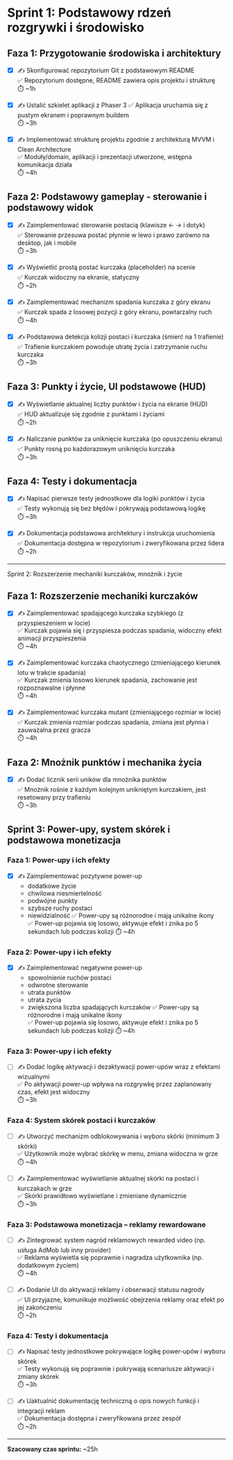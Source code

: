 # Sprint 1: Podstawowy rdzeń rozgrywki i środowisko

## Faza 1: Przygotowanie środowiska i architektury

- [x] ✍️ Skonfigurować repozytorium Git z podstawowym README  
  ✅ Repozytorium dostępne, README zawiera opis projektu i strukturę  
  ⏱️ ~1h

- [x] ✍️ Ustalić szkielet aplikacji z Phaser 3
  ✅ Aplikacja uruchamia się z pustym ekranem i poprawnym buildem  
  ⏱️ ~3h

- [x] ✍️ Implementować strukturę projektu zgodnie z architekturą MVVM i Clean Architecture  
  ✅ Moduły/domain, aplikacji i prezentacji utworzone, wstępna komunikacja działa  
  ⏱️ ~4h

## Faza 2: Podstawowy gameplay - sterowanie i podstawowy widok

- [x] ✍️ Zaimplementować sterowanie postacią (klawisze ← → i dotyk)  
  ✅ Sterowanie przesuwa postać płynnie w lewo i prawo zarówno na desktop, jak i mobile  
  ⏱️ ~3h

- [x] ✍️ Wyświetlić prostą postać kurczaka (placeholder) na scenie  
  ✅ Kurczak widoczny na ekranie, statyczny  
  ⏱️ ~2h

- [x] ✍️ Zaimplementować mechanizm spadania kurczaka z góry ekranu  
  ✅ Kurczak spada z losowej pozycji z góry ekranu, powtarzalny ruch  
  ⏱️ ~4h

- [x] ✍️ Podstawowa detekcja kolizji postaci i kurczaka (śmierć na 1 trafienie)  
  ✅ Trafienie kurczakiem powoduje utratę życia i zatrzymanie ruchu kurczaka  
  ⏱️ ~3h

## Faza 3: Punkty i życie, UI podstawowe (HUD)

- [x] ✍️ Wyświetlanie aktualnej liczby punktów i życia na ekranie (HUD)  
  ✅ HUD aktualizuje się zgodnie z punktami i życiami  
  ⏱️ ~2h

- [x] ✍️ Naliczanie punktów za uniknięcie kurczaka (po opuszczeniu ekranu)  
  ✅ Punkty rosną po każdorazowym uniknięciu kurczaka  
  ⏱️ ~3h

## Faza 4: Testy i dokumentacja

- [x] ✍️ Napisać pierwsze testy jednostkowe dla logiki punktów i życia  
  ✅ Testy wykonują się bez błędów i pokrywają podstawową logikę  
  ⏱️ ~3h

- [x] ✍️ Dokumentacja podstawowa architektury i instrukcja uruchomienia  
  ✅ Dokumentacja dostępna w repozytorium i zweryfikowana przez lidera  
  ⏱️ ~2h

***

Sprint 2: Rozszerzenie mechaniki kurczaków, mnożnik i życie

## Faza 1: Rozszerzenie mechaniki kurczaków

- [x] ✍️ Zaimplementować spadającego kurczaka szybkiego (z przyspieszeniem w locie)  
  ✅ Kurczak pojawia się i przyspiesza podczas spadania, widoczny efekt animacji przyspieszenia  
  ⏱️ ~4h

- [x] ✍️ Zaimplementować kurczaka chaotycznego (zmieniającego kierunek lotu w trakcie spadania)  
  ✅ Kurczak zmienia losowo kierunek spadania, zachowanie jest rozpoznawalne i płynne  
  ⏱️ ~4h

- [x] ✍️ Zaimplementować kurczaka mutant (zmieniającego rozmiar w locie)  
  ✅ Kurczak zmienia rozmiar podczas spadania, zmiana jest płynna i zauważalna przez gracza  
  ⏱️ ~4h

## Faza 2: Mnożnik punktów i mechanika życia

- [x] ✍️ Dodać licznik serii uników dla mnożnika punktów  
  ✅ Mnożnik rośnie z każdym kolejnym unikniętym kurczakiem, jest resetowany przy trafieniu  
  ⏱️ ~3h

## Sprint 3: Power-upy, system skórek i podstawowa monetizacja

### Faza 1: Power-upy i ich efekty

- [x] ✍️ Zaimplementować pozytywne power-up  
  - dodatkowe życie  
  - chwilowa niesmiertelność
  - podwójne punkty
  - szybsze ruchy postaci
  - niewidzialność
  ✅ Power-upy są różnorodne i mają unikalne ikony  
  ✅ Power-up pojawia się losowo, aktywuje efekt i znika po 5 sekundach lub podczas kolizji
⏱️ ~4h

### Faza 2: Power-upy i ich efekty

- [x] ✍️ Zaimplementować negatywne power-up
  - spowolnienie ruchów postaci
  - odwrotne sterowanie
  - utrata punktów
  - utrata życia
  - zwiększona liczba spadających kurczaków
  ✅ Power-upy są różnorodne i mają unikalne ikony  
  ✅ Power-up pojawia się losowo, aktywuje efekt i znika po 5 sekundach lub podczas kolizji
  ⏱️ ~4h

### Faza 3: Power-upy i ich efekty

- [ ] ✍️ Dodać logikę aktywacji i dezaktywacji power-upów wraz z efektami wizualnymi  
  ✅ Po aktywacji power-up wpływa na rozgrywkę przez zaplanowany czas, efekt jest widoczny  
  ⏱️ ~3h

### Faza 4: System skórek postaci i kurczaków

- [ ] ✍️ Utworzyć mechanizm odblokowywania i wyboru skórki (minimum 3 skórki)  
  ✅ Użytkownik może wybrać skórkę w menu, zmiana widoczna w grze  
  ⏱️ ~4h

- [ ] ✍️ Zaimplementować wyświetlanie aktualnej skórki na postaci i kurczakach w grze  
  ✅ Skórki prawidłowo wyświetlane i zmieniane dynamicznie  
  ⏱️ ~3h

### Faza 3: Podstawowa monetizacja – reklamy rewardowane

- [ ] ✍️ Zintegrować system nagród reklamowych rewarded video (np. usługa AdMob lub inny provider)  
  ✅ Reklama wyświetla się poprawnie i nagradza użytkownika (np. dodatkowym życiem)  
  ⏱️ ~4h

- [ ] ✍️ Dodanie UI do aktywacji reklamy i obserwacji statusu nagrody  
  ✅ UI przyjazne, komunikuje możliwość obejrzenia reklamy oraz efekt po jej zakończeniu  
  ⏱️ ~2h

### Faza 4: Testy i dokumentacja

- [ ] ✍️ Napisać testy jednostkowe pokrywające logikę power-upów i wyboru skórek  
  ✅ Testy wykonują się poprawnie i pokrywają scenariusze aktywacji i zmiany skórek  
  ⏱️ ~3h

- [ ] ✍️ Uaktualnić dokumentację techniczną o opis nowych funkcji i integracji reklam  
  ✅ Dokumentacja dostępna i zweryfikowana przez zespół  
  ⏱️ ~2h

---

**Szacowany czas sprintu:** ~25h
